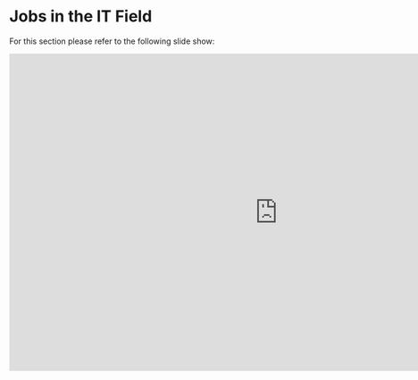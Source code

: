 # Jobs in the IT Field

For this section please refer to the following slide show:

<iframe src="https://docs.google.com/presentation/d/e/2PACX-1vT1BsvtxDCCGs7rrF9ApJyLTOWLoA88_GtwVgroEMOvBLGIylkEiA93-2Ogynm540rSBl_3VVp5YMAz/embed?start=false&loop=false&delayms=3000" frameborder="0" width="960" height="569" allowfullscreen="true" mozallowfullscreen="true" webkitallowfullscreen="true"></iframe>

